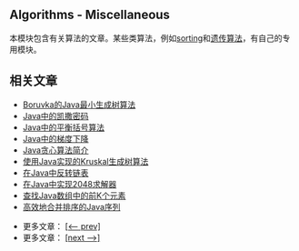 ## Algorithms - Miscellaneous

本模块包含有关算法的文章。某些类算法，例如[sorting](/../algorithms-sorting-1/README.md)和[遗传算法](/../algorithms-genetic)，有自己的专用模块。

## 相关文章

+ [Boruvka的Java最小生成树算法](docs/Boruvka的Java最小生成树算法.md)
+ [Java中的凯撒密码](docs/Java中的凯撒密码.md)
+ [Java中的平衡括号算法](docs/Java中的平衡括号算法.md)
+ [Java中的梯度下降](docs/Java中的梯度下降.md)
+ [Java贪心算法简介](docs/Java贪心算法简介.md)
+ [使用Java实现的Kruskal生成树算法](docs/使用Java实现的Kruskal生成树算法.md)
+ [在Java中反转链表](docs/在Java中反转链表.md)
+ [在Java中实现2048求解器](docs/在Java中实现2048求解器.md)
+ [查找Java数组中的前K个元素](docs/查找Java数组中的前K个元素.md)
+ [高效地合并排序的Java序列](docs/高效地合并排序的Java序列.md)

- 更多文章： [[<-- prev]](../algorithms-miscellaneous-5/README.md)
- 更多文章： [[next -->]](../algorithms-miscellaneous-7/README.md)